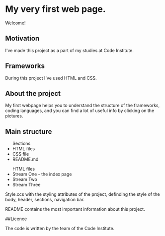 # My very first web page.
Welcome!
## Motivation
I've made this project as a part of my studies at Code Institute. 
## Frameworks
During this project I've used HTML and CSS.
## About the project
My first webpage helps you to understand the structure of the frameworks, coding languages, and you can find a lot of useful info by clicking on the pictures.
## Main structure
<ul>Sections
    <li>HTML files</li>
    <li> CSS file</li>
    <li>README.md</li>
</ul>
    <ul>HTML files
    <li>Stream One - the index page</li>
    <li>Stream Two </li>
    <li>Stream Three</li>
    </ul>

 Style.ccs with the styling attributes of the project, definding the style of the body, header, sections, navigation bar.
 
 
  README contains the most important information about this project.

##Licence

The code is written by the team of the Code Institute.


